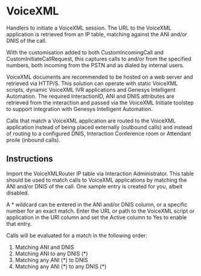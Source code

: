 # VoiceXML
Handlers to initiate a VoiceXML session. The URL to the VoiceXML application is retrieved from an IP table, matching against the ANI and/or DNIS of the call.

With the customisation added to both CustomIncomingCall and CustomInitiateCallRequest, this captures calls to and/or from the specified numbers, both incoming from the PSTN and as dialed by internal users.

VoiceXML documents are recommended to be hosted on a web server and retrieved via HTTP/S. This solution can operate with static VoiceXML scripts, dynamic VoiceXML IVR applications and Genesys Intelligent Automation. The required InteractionID, ANI and DNIS attributes are retrieved from the interaction and passed via the VoiceXML Initiate toolstep to support integration with Genesys Intelligent Automation.

Calls that match a VoiceXML application are routed to the VoiceXML application instead of being placed externally (outbound calls) and instead of routing to a configured DNIS, Interaction Conference room or Attendant proile (inbound calls).

## Instructions
Import the VoiceXMLRouter IP table via Interaction Administrator. This table should be used to match calls to VoiceXML applications by matching the ANI and/or DNIS of the call. One sample entry is created for you, albeit disabled.

A * wildcard can be entered in the ANI and/or DNIS column, or a specific number for an exact match. Enter the URL or path to the VoiceXML script or application in the URI column and set the Active column to Yes to enable that entry.

Calls will be evaluated for a match in the following order:

1. Matching ANI and DNIS
2. Matching ANI to any DNIS (\*)
3. Matching any ANI (\*) to DNIS
4. Matching any ANI (\*) to any DNIS (\*)
